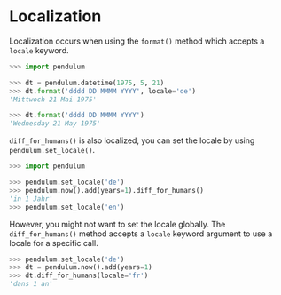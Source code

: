 # Localization

Localization occurs when using the `format()` method which accepts a `locale` keyword.

```python
>>> import pendulum

>>> dt = pendulum.datetime(1975, 5, 21)
>>> dt.format('dddd DD MMMM YYYY', locale='de')
'Mittwoch 21 Mai 1975'

>>> dt.format('dddd DD MMMM YYYY')
'Wednesday 21 May 1975'
```

`diff_for_humans()` is also localized, you can set the locale
by using `pendulum.set_locale()`.

```python
>>> import pendulum

>>> pendulum.set_locale('de')
>>> pendulum.now().add(years=1).diff_for_humans()
'in 1 Jahr'
>>> pendulum.set_locale('en')
```

However, you might not want to set the locale globally. The `diff_for_humans()`
method accepts a `locale` keyword argument to use a locale for a specific call.

```python
>>> pendulum.set_locale('de')
>>> dt = pendulum.now().add(years=1)
>>> dt.diff_for_humans(locale='fr')
'dans 1 an'
```
